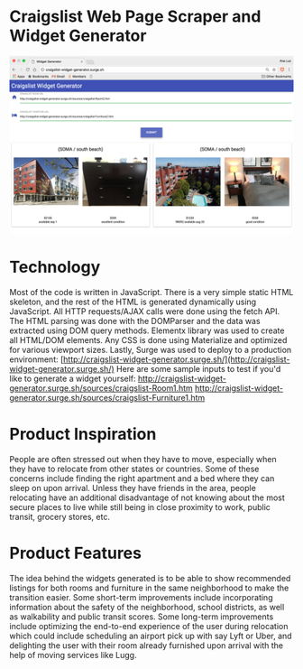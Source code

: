 # Craigslist Web Page Scraper and Widget Generator
![sample-widgets](public/static/images/sample-widgets.png)

# Technology
Most of the code is written in JavaScript. There is a very simple static HTML skeleton, and the rest of the HTML is generated dynamically using JavaScript. All HTTP requests/AJAX calls were done using the fetch API. The HTML parsing was done with the DOMParser and the data was extracted using DOM query methods. Elementx library was used to create all HTML/DOM elements. Any CSS is done using Materialize and optimized for various viewport sizes. Lastly, Surge was used to deploy to a production environment: [http://craigslist-widget-generator.surge.sh/](http://craigslist-widget-generator.surge.sh/) Here are some sample inputs to test if you'd like to generate a widget yourself:
http://craigslist-widget-generator.surge.sh/sources/craigslist-Room1.htm
http://craigslist-widget-generator.surge.sh/sources/craigslist-Furniture1.htm

# Product Inspiration
People are often stressed out when they have to move, especially when they have to relocate from other states or countries. Some of these concerns include finding the right apartment and a bed where they can sleep on upon arrival. Unless they have friends in the area, people relocating have an additional disadvantage of not knowing about the most secure places to live while still being in close proximity to work, public transit, grocery stores, etc.

# Product Features
The idea behind the widgets generated is to be able to show recommended listings for both rooms and furniture in the same neighborhood to make the transition easier. Some short-term improvements include incorporating information about the safety of the neighborhood, school districts, as well as walkability and public transit scores. Some long-term improvements include optimizing the end-to-end experience of the user during relocation which could include scheduling an airport pick up with say Lyft or Uber, and delighting the user with their room already furnished upon arrival with the help of moving services like Lugg.
